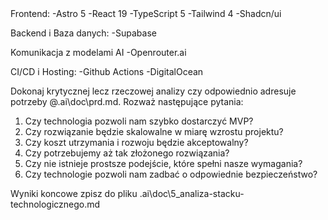 <tech-stack>
Frontend:
-Astro 5
-React 19
-TypeScript 5
-Tailwind 4
-Shadcn/ui

Backend i Baza danych:
-Supabase

Komunikacja z modelami AI
-Openrouter.ai

CI/CD i Hosting:
-Github Actions
-DigitalOcean

</tech-stack>

Dokonaj krytycznej lecz rzeczowej analizy czy <tech-stack> odpowiednio adresuje potrzeby @.ai\doc\prd.md. Rozważ następujące pytania:
1. Czy technologia pozwoli nam szybko dostarczyć MVP?
2. Czy rozwiązanie będzie skalowalne w miarę wzrostu projektu?
3. Czy koszt utrzymania i rozwoju będzie akceptowalny?
4. Czy potrzebujemy aż tak złożonego rozwiązania?
5. Czy nie istnieje prostsze podejście, które spełni nasze wymagania?
6. Czy technologie pozwoli nam zadbać o odpowiednie bezpieczeństwo?

Wyniki koncowe zpisz do pliku .ai\doc\5_analiza-stacku-technologicznego.md
